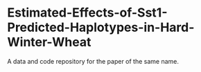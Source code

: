 # Estimated-Effects-of-Sst1-Predicted-Haplotypes-in-Hard-Winter-Wheat
A data and code repository for the paper of the same name.
